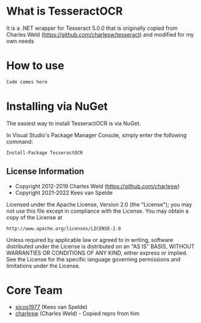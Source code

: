 What is TesseractOCR
=========

It is a .NET wrapper for Tesseract 5.0.0 that is originally copied from Charles Weld (https://github.com/charlesw/tesseract) and modified for my own needs

How to use
============
```c#
Code comes here
```

Installing via NuGet
====================

The easiest way to install TesseractOCR is via NuGet.

In Visual Studio's Package Manager Console, simply enter the following command:

    Install-Package TesseractOCR


## License Information

* Copyright 2012-2019 Charles Weld (https://github.com/charlesw)
* Copyright 2021-2022 Kees van Spelde

Licensed under the Apache License, Version 2.0 (the "License");
you may not use this file except in compliance with the License.
You may obtain a copy of the License at

    http://www.apache.org/licenses/LICENSE-2.0

Unless required by applicable law or agreed to in writing, software
distributed under the License is distributed on an "AS IS" BASIS,
WITHOUT WARRANTIES OR CONDITIONS OF ANY KIND, either express or implied.
See the License for the specific language governing permissions and
limitations under the License.

Core Team
=========
* [sicos1977](https://github.com/sicos1977) (Kees van Spelde)
* [charlesw](https://github.com/charlesw) (Charles Weld) - Copied repro from him
